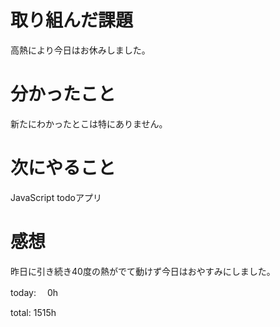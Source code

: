# 取り組んだ課題 
高熱により今日はお休みしました。

# 分かったこと 
新たにわかったとこは特にありません。

# 次にやること 
JavaScript todoアプリ

# 感想 
昨日に引き続き40度の熱がでて動けず今日はおやすみにしました。

today: 　0h

total: 1515h